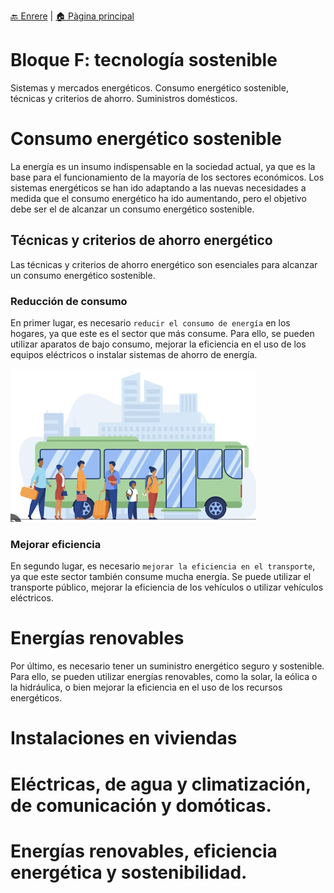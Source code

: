 [🔙 Enrere](../) | [🏠 Pàgina principal](http://danimrprofe.github.io/apuntes/)

# Bloque F: tecnología sostenible

Sistemas y mercados energéticos.
Consumo energético sostenible, técnicas y criterios de ahorro.
Suministros domésticos.

# Consumo energético sostenible

La energía es un insumo indispensable en la sociedad actual, ya que es la base para el funcionamiento de la mayoría de los sectores económicos. Los sistemas energéticos se han ido adaptando a las nuevas necesidades a medida que el consumo energético ha ido aumentando, pero el objetivo debe ser el de alcanzar un consumo energético sostenible.

## Técnicas y criterios de ahorro energético

Las técnicas y criterios de ahorro energético son esenciales para alcanzar un consumo energético sostenible.

### Reducción de consumo

En primer lugar, es necesario ``reducir el consumo de energía`` en los hogares, ya que este es el sector que más consume. Para ello, se pueden utilizar aparatos de bajo consumo, mejorar la eficiencia en el uso de los equipos eléctricos o instalar sistemas de ahorro de energía.

![](img/2023-03-28-12-52-26.png)

### Mejorar eficiencia

En segundo lugar, es necesario ``mejorar la eficiencia en el transporte``, ya que este sector también consume mucha energía. Se puede utilizar el transporte público, mejorar la eficiencia de los vehículos o utilizar vehículos eléctricos.

# Energías renovables

Por último, es necesario tener un suministro energético seguro y sostenible. Para ello, se pueden utilizar energías renovables, como la solar, la eólica o la hidráulica, o bien mejorar la eficiencia en el uso de los recursos energéticos.

# Instalaciones en viviendas

# Eléctricas, de agua y climatización, de comunicación y domóticas.

# Energías renovables, eficiencia energética y sostenibilidad.

